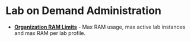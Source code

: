# Lab on Demand Administration

* [**Organization RAM Limits**](/../org-max-ram.md) - Max RAM usage, max active lab instances and max RAM per lab profile.

